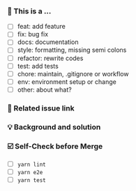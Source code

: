 ### 🤔 This is a ...

- [ ] feat: add feature
- [ ] fix: bug fix
- [ ] docs: documentation
- [ ] style: formatting, missing semi colons
- [ ] refactor: rewrite codes
- [ ] test: add tests
- [ ] chore: maintain, .gitignore or workflow
- [ ] env: environment setup or change
- [ ] other: about what?

### 🔗 Related issue link

<!--
1. Put the related issue or discussion links here.
2. close #xxxx or fix #xxxx for instance.
-->

### 💡 Background and solution

<!--
1. Describe the problem and the scenario.
2. GIF or snapshot should be provided if includes UI/interactive modification.
3. How to fix the problem, and list the final API implementation and usage sample if that is a new feature.
-->

### ☑️ Self-Check before Merge

- [ ] `yarn lint`
- [ ] `yarn e2e`
- [ ] `yarn test`